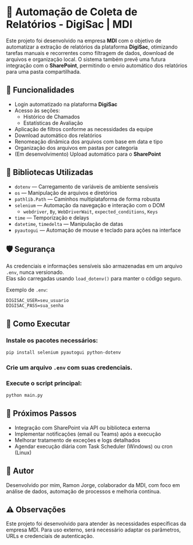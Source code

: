 # 🤖 Automação de Coleta de Relatórios - DigiSac | MDI

Este projeto foi desenvolvido na empresa **MDI** com o objetivo de automatizar a extração de relatórios da plataforma **DigiSac**, otimizando tarefas manuais e recorrentes como filtragem de dados, download de arquivos e organização local. O sistema também prevê uma futura integração com o **SharePoint**, permitindo o envio automático dos relatórios para uma pasta compartilhada.

## 🎯 Funcionalidades

- Login automatizado na plataforma **DigiSac**
- Acesso às seções:
  - Histórico de Chamados
  - Estatísticas de Avaliação
- Aplicação de filtros conforme as necessidades da equipe
- Download automático dos relatórios
- Renomeação dinâmica dos arquivos com base em data e tipo
- Organização dos arquivos em pastas por categoria
- (Em desenvolvimento) Upload automático para o **SharePoint**

## 🧰 Bibliotecas Utilizadas

- `dotenv` — Carregamento de variáveis de ambiente sensíveis
- `os` — Manipulação de arquivos e diretórios
- `pathlib.Path` — Caminhos multiplataforma de forma robusta
- `selenium` — Automação da navegação e interação com o DOM
  - `webdriver`, `By`, `WebDriverWait`, `expected_conditions`, `Keys`
- `time` — Temporização e delays
- `datetime`, `timedelta` — Manipulação de datas
- `pyautogui` — Automação de mouse e teclado para ações na interface

## 🛡️ Segurança

As credenciais e informações sensíveis são armazenadas em um arquivo `.env`, nunca versionado.  
Elas são carregadas usando `load_dotenv()` para manter o código seguro.

Exemplo de `.env`:

```env
DIGISAC_USER=seu_usuario
DIGISAC_PASS=sua_senha
```

## 🚀 Como Executar

### Instale os pacotes necessários:

```bash
pip install selenium pyautogui python-dotenv
```

### Crie um arquivo `.env` com suas credenciais.

### Execute o script principal:

```bash
python main.py
```

## 📌 Próximos Passos

- Integração com SharePoint via API ou biblioteca externa
- Implementar notificações (email ou Teams) após a execução
- Melhorar tratamento de exceções e logs detalhados
- Agendar execução diária com Task Scheduler (Windows) ou cron (Linux)

## 👤 Autor

Desenvolvido por mim, Ramon Jorge, colaborador da MDI, com foco em análise de dados, automação de processos e melhoria contínua.

## ⚠️ Observações

Este projeto foi desenvolvido para atender às necessidades específicas da empresa MDI. Para uso externo, será necessário adaptar os parâmetros, URLs e credenciais de autenticação.
